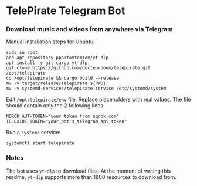 # TelePirate Telegram Bot
### Download music and videos from anywhere via Telegram

Manual installation steps for Ubuntu:
	
    sudo su root
    add-apt-repository ppa:tomtomtom/yt-dlp
	apt install -y git cargo yt-dlp
    git clone https://github.com/docteurdoom/telepirate.git /opt/telepirate
    cd /opt/telepirate && cargo build --release
    mv -v target/release/telepirate ${PWD}
    mv -v systemd-services/telepirate.service /etc/systemd/system

Edit `/opt/telepirate/env` file. Replace placeholders with real values. 
The file should contain only the 2 following lines:

    NGROK_AUTHTOKEN="your_token_from_ngrok.com"
    TELOXIDE_TOKEN="your_bot's_telegram_api_token"

Run a `systemd` service:

    systemctl start telepirate

### Notes
The bot uses `yt-dlp` to download files.
At the moment of writing this readme, `yt-dlp` supports more than 1800 resources to download from.
